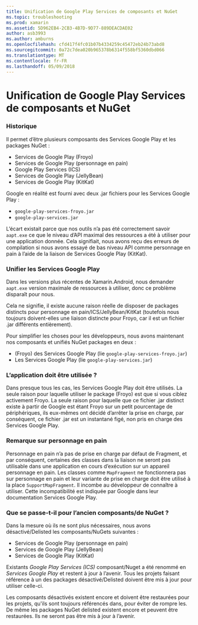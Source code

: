 ```yaml
---
title: Unification de Google Play Services de composants et NuGet
ms.topic: troubleshooting
ms.prod: xamarin
ms.assetid: 5D962EB4-2CB3-4B7D-9D77-889DEACDAE02
author: asb3993
ms.author: amburns
ms.openlocfilehash: cfd417f4fc01b07b4334259c45472eb24b73abd8
ms.sourcegitcommit: 0a72c7dea020b965378b6314f558bf5360dbd066
ms.translationtype: MT
ms.contentlocale: fr-FR
ms.lasthandoff: 05/09/2018
---
```

# <a name="unifying-google-play-services-components-and-nuget"></a>Unification de Google Play Services de composants et NuGet

### <a name="history"></a>Historique

Il permet d’être plusieurs composants des Services Google Play et les packages NuGet :

-   Services de Google Play (Froyo)
-   Services de Google Play (personnage en pain)
-   Google Play Services (ICS)
-   Services de Google Play (JellyBean)
-   Services de Google Play (KitKat)

Google en réalité est fourni avec deux .jar fichiers pour les Services Google Play :

-   `google-play-services-froyo.jar`
-   `google-play-services.jar`

L’écart existait parce que nos outils n’a pas été correctement savoir `aapt.exe` ce que le niveau d’API maximal des ressources a été à utiliser pour une application donnée. Cela signifiait, nous avons reçu des erreurs de compilation si nous avons essayé de bas niveau API comme personnage en pain à l’aide de la liaison de Services Google Play (KitKat).

### <a name="unifying-google-play-services"></a>Unifier les Services Google Play

Dans les versions plus récentes de Xamarin.Android, nous demander `aapt.exe` version maximale de ressources à utiliser, donc ce problème disparaît pour nous.

Cela ne signifie, il existe aucune raison réelle de disposer de packages distincts pour personnage en pain/ICS/JellyBean/KitKat (toutefois nous toujours doivent-elles une liaison distincte pour Froyo, car il est un fichier .jar différents entièrement).

Pour simplifier les choses pour les développeurs, nous avons maintenant nos composants et unifiés NuGet packages en deux :

-   (Froyo) des Services Google Play (lie `google-play-services-froyo.jar`)
-   Les Services Google Play (lie `google-play-services.jar`)

### <a name="which-one-should-be-used"></a>L’application doit être utilisée ?

Dans presque tous les cas, les Services Google Play doit être utilisés. La seule raison pour laquelle utiliser le package (Froyo) est que si vous ciblez activement Froyo. La seule raison pour laquelle que ce fichier .jar distinct existe à partir de Google est étant Froyo sur un petit pourcentage de périphériques, ils eux-mêmes ont décidé d’arrêter la prise en charge, par conséquent, ce fichier .jar est un instantané figé, non pris en charge des Services Google Play.

### <a name="note-about-gingerbread"></a>Remarque sur personnage en pain

Personnage en pain n’a pas de prise en charge par défaut de Fragment, et par conséquent, certaines des classes dans la liaison ne seront pas utilisable dans une application en cours d’exécution sur un appareil personnage en pain. Les classes comme `MapFragment` ne fonctionnera pas sur personnage en pain et leur variante de prise en charge doit être utilisé à la place `SupportMapFragment`. Il incombe au développeur de connaître à utiliser. Cette incompatibilité est indiquée par Google dans leur documentation Services Google Play.

### <a name="what-happens-to-the-old-componentsnugets"></a>Que se passe-t-il pour l’ancien composants/de NuGet ?

Dans la mesure où ils ne sont plus nécessaires, nous avons désactivé/Delisted les composants/NuGets suivantes :

-   Services de Google Play (personnage en pain)
-   Services de Google Play (JellyBean)
-   Services de Google Play (KitKat)

Existants _Google Play Services (ICS)_ composant/Nuget a été renommé en _Services Google Play_ et restent à jour à l’avenir. Tous les projets faisant référence à un des packages désactivé/Delisted doivent être mis à jour pour utiliser celle-ci.

Les composants désactivés existent encore et doivent être restaurées pour les projets, qu'ils sont toujours référencés dans, pour éviter de rompre les. De même les packages NuGet delisted existent encore et peuvent être restaurées. Ils ne seront pas être mis à jour à l’avenir.
